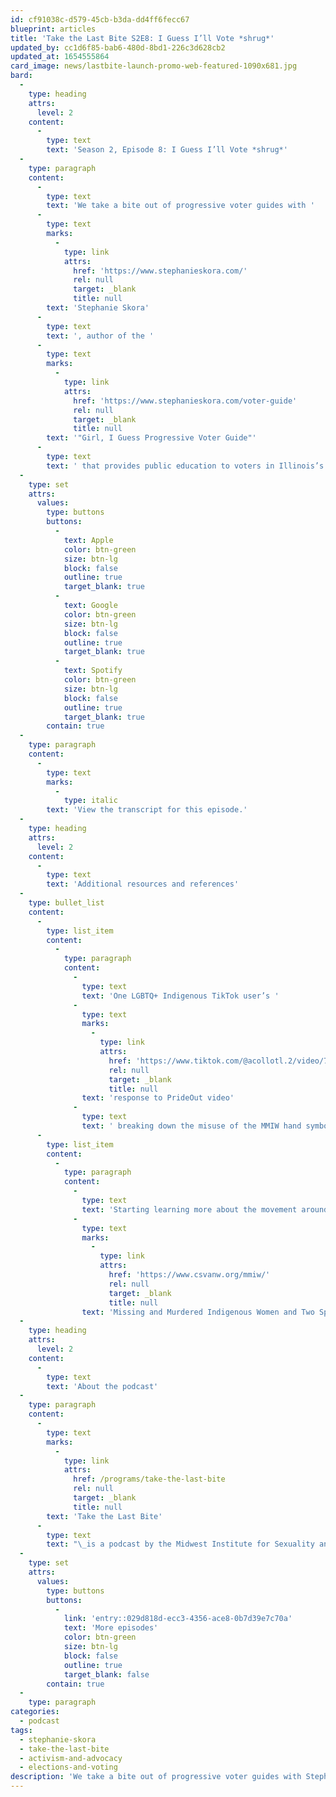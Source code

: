 ```yaml
---
id: cf91038c-d579-45cb-b3da-dd4ff6fecc67
blueprint: articles
title: 'Take the Last Bite S2E8: I Guess I’ll Vote *shrug*'
updated_by: cc1d6f85-bab6-480d-8bd1-226c3d628cb2
updated_at: 1654555864
card_image: news/lastbite-launch-promo-web-featured-1090x681.jpg
bard:
  -
    type: heading
    attrs:
      level: 2
    content:
      -
        type: text
        text: 'Season 2, Episode 8: I Guess I’ll Vote *shrug*'
  -
    type: paragraph
    content:
      -
        type: text
        text: 'We take a bite out of progressive voter guides with '
      -
        type: text
        marks:
          -
            type: link
            attrs:
              href: 'https://www.stephanieskora.com/'
              rel: null
              target: _blank
              title: null
        text: 'Stephanie Skora'
      -
        type: text
        text: ', author of the '
      -
        type: text
        marks:
          -
            type: link
            attrs:
              href: 'https://www.stephanieskora.com/voter-guide'
              rel: null
              target: _blank
              title: null
        text: '"Girl, I Guess Progressive Voter Guide"'
      -
        type: text
        text: ' that provides public education to voters in Illinois’s Cook County. We chat about the hesitancy of leftists/progressives/radicals to participate in electoral politics, how voter guides can be used as an accountability tool for politicians, and how voting is one tool of many in our social change toolbox.'
  -
    type: set
    attrs:
      values:
        type: buttons
        buttons:
          -
            text: Apple
            color: btn-green
            size: btn-lg
            block: false
            outline: true
            target_blank: true
          -
            text: Google
            color: btn-green
            size: btn-lg
            block: false
            outline: true
            target_blank: true
          -
            text: Spotify
            color: btn-green
            size: btn-lg
            block: false
            outline: true
            target_blank: true
        contain: true
  -
    type: paragraph
    content:
      -
        type: text
        marks:
          -
            type: italic
        text: 'View the transcript for this episode.'
  -
    type: heading
    attrs:
      level: 2
    content:
      -
        type: text
        text: 'Additional resources and references'
  -
    type: bullet_list
    content:
      -
        type: list_item
        content:
          -
            type: paragraph
            content:
              -
                type: text
                text: 'One LGBTQ+ Indigenous TikTok user’s '
              -
                type: text
                marks:
                  -
                    type: link
                    attrs:
                      href: 'https://www.tiktok.com/@acollotl.2/video/7104330880688065835?is_from_webapp=1&sender_device=pc&web_id=7106180880826254894'
                      rel: null
                      target: _blank
                      title: null
                text: 'response to PrideOut video'
              -
                type: text
                text: ' breaking down the misuse of the MMIW hand symbol by primarily white TikTok content creators '
      -
        type: list_item
        content:
          -
            type: paragraph
            content:
              -
                type: text
                text: 'Starting learning more about the movement around '
              -
                type: text
                marks:
                  -
                    type: link
                    attrs:
                      href: 'https://www.csvanw.org/mmiw/'
                      rel: null
                      target: _blank
                      title: null
                text: 'Missing and Murdered Indigenous Women and Two Spirit people'
  -
    type: heading
    attrs:
      level: 2
    content:
      -
        type: text
        text: 'About the podcast'
  -
    type: paragraph
    content:
      -
        type: text
        marks:
          -
            type: link
            attrs:
              href: /programs/take-the-last-bite
              rel: null
              target: _blank
              title: null
        text: 'Take the Last Bite'
      -
        type: text
        text: "\_is a podcast by the Midwest Institute for Sexuality and Gender Diversity. It's a direct counter to the Midwest Nice mentality— highlighting advocacy and activism by queer/trans communities in the Midwest region. Through each episode, we're aiming to unearth the often disregarded and unacknowledged contributions of queer and trans folks to social change through interviews, casual conversations and reflections on Midwest queer time, space, and place.\_"
  -
    type: set
    attrs:
      values:
        type: buttons
        buttons:
          -
            link: 'entry::029d818d-ecc3-4356-ace8-0b7d39e7c70a'
            text: 'More episodes'
            color: btn-green
            size: btn-lg
            block: false
            outline: true
            target_blank: false
        contain: true
  -
    type: paragraph
categories:
  - podcast
tags:
  - stephanie-skora
  - take-the-last-bite
  - activism-and-advocacy
  - elections-and-voting
description: 'We take a bite out of progressive voter guides with Stephanie Skora, author of the "Girl, I Guess Progressive Voter Guide" that provides public education to voters in Illinois’s Cook County. We chat about the hesitancy of leftists/progressives/radicals to participate in electoral politics, how voter guides can be used as an accountability tool for politicians, and how voting is one tool of many in our social change toolbox.'
---
```

